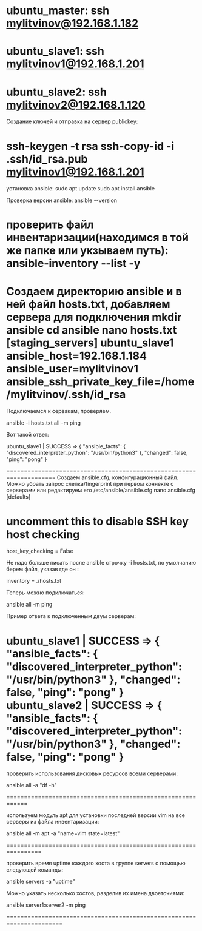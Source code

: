 ubuntu_master:
ssh mylitvinov@192.168.1.182
===========================================
ubuntu_slave1:
ssh mylitvinov1@192.168.1.201
============================================

ubuntu_slave2:
ssh mylitvinov2@192.168.1.120
============================================
Создание ключей и отправка на сервер publickey:

ssh-keygen -t rsa
ssh-copy-id -i .ssh/id_rsa.pub mylitvinov1@192.168.1.201
===============================================
установка ansible:
sudo apt update
sudo apt install ansible

Проверка версии ansible:
ansible --version

проверить файл инвентаризации(находимся в той же папке или укзываем путь):
ansible-inventory --list -y
===============================================
Создаем директорию ansible и в ней файл hosts.txt, добавляем сервера для подключения
mkdir ansible
cd ansible
nano hosts.txt
[staging_servers]
ubuntu_slave1 ansible_host=192.168.1.184 ansible_user=mylitvinov1 ansible_ssh_private_key_file=/home/mylitvinov/.ssh/id_rsa
=====================================================

Подключаемся к сервакам, проверяем. 

ansible -i hosts.txt all -m ping

Вот такой ответ:

ubuntu_slave1 | SUCCESS => {
    "ansible_facts": {
        "discovered_interpreter_python": "/usr/bin/python3"
    },
    "changed": false,
    "ping": "pong"
}

====================================================================
Создаем ansible.cfg, конфигурационный файл. Можно убрать запрос слепка/fingerprint при первом коннекте с серверами
или редактируем его /etc/ansible/ansible.cfg
nano ansible.cfg
[defaults]
# uncomment this to disable SSH key host checking
host_key_checking = False

Не надо больше писать после ansible  строчку -i hosts.txt, по умолчанию берем файл, указав где он :

inventory      = ./hosts.txt

Теперь можно подключаться:

ansible all -m ping

Пример ответа к подключенным двум серверам:

ubuntu_slave1 | SUCCESS => {
    "ansible_facts": {
        "discovered_interpreter_python": "/usr/bin/python3"
    },
    "changed": false,
    "ping": "pong"
}
ubuntu_slave2 | SUCCESS => {
    "ansible_facts": {
        "discovered_interpreter_python": "/usr/bin/python3"
    },
    "changed": false,
    "ping": "pong"
}
=========================================================

проверить использования дисковых ресурсов всеми серверами:

ansible all -a "df -h" 

============================================================

используем модуль apt для установки последней версии vim на все серверы из файла инвентаризации:

ansible all -m apt -a "name=vim state=latest"

================================================================

проверить время uptime каждого хоста в группе servers с помощью следующей команды:

ansible servers -a "uptime"

Можно указать несколько хостов, разделив их имена двоеточиями:

ansible server1:server2 -m ping 

======================================================================